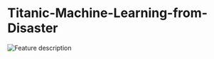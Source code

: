 # Titanic-Machine-Learning-from-Disaster
![Feature description](https://i.ibb.co/pRXqy8p/image.png)
